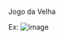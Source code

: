 Jogo da Velha

Ex:
![image](https://github.com/r4ffa12/Java-jogo-da-velha/assets/104738238/e39828e7-1e9d-42dd-97e4-f770fe56c0ca)
